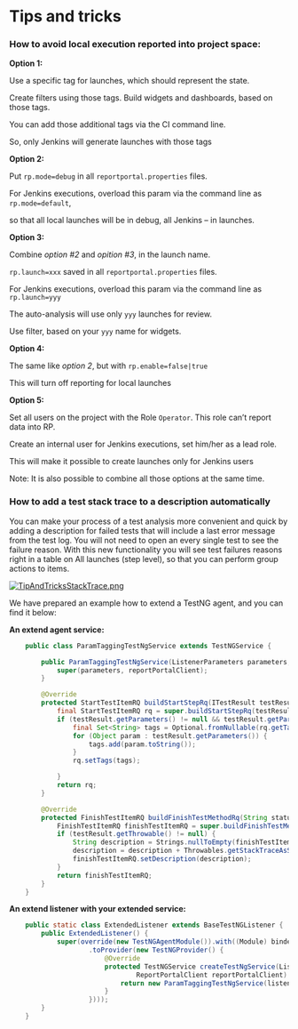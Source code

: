 # Tips and tricks

### How to avoid local execution reported into project space:
**Option 1:** 

Use a specific tag for launches, which should represent the state.

Create filters using those tags. Build widgets and dashboards, based on those tags. 

You can add those additional tags via the CI command line. 

So, only Jenkins will generate launches with those tags



**Option 2:**

Put `rp.mode=debug` in all `reportportal.properties` files.

For Jenkins executions, overload this param via the command line as `rp.mode=default`,

so that all local launches will be in debug, all Jenkins – in launches.



**Option 3:**

Combine _option #2_ and _opition #3_, in the launch name.

`rp.launch=xxx` saved in all `reportportal.properties` files.

For Jenkins executions, overload this param via the command line as `rp.launch=yyy`

The auto-analysis will use only `yyy` launches for review.

Use filter, based on your `yyy` name for widgets.



**Option 4:**

The same like _option 2_, but with `rp.enable=false|true`

This will turn off reporting for local launches



**Option 5:**

Set all users on the project with the Role `Operator`. This role can’t report data into RP.

Create an internal user for Jenkins executions, set him/her as a lead role. 

This will make it possible to create launches only for Jenkins users

Note: It is also possible to combine all those options at the same time.

### How to add a test stack trace to a description automatically
You can make your process of a test analysis more convenient and quick by adding a description for failed tests that will include a last error message from the test log.
You will not need to open an every single test to see the failure reason. With this new functionality you will see test failures reasons right in a table on All launches (step level), so that you can perform group actions to items.

[ ![TipAndTricksStackTrace.png](Images/userGuide/tipAndTricks/TipAndTricksStackTrace.png) ](Images/userGuide/tipAndTricks/TipAndTricksStackTrace.png)

We have prepared an example how to extend a TestNG agent, and you can find it below:

**An extend agent service:**
```java
	public class ParamTaggingTestNgService extends TestNGService {

		public ParamTaggingTestNgService(ListenerParameters parameters, ReportPortalClient reportPortalClient) {
			super(parameters, reportPortalClient);
		}

		@Override
		protected StartTestItemRQ buildStartStepRq(ITestResult testResult) {
			final StartTestItemRQ rq = super.buildStartStepRq(testResult);
			if (testResult.getParameters() != null && testResult.getParameters().length != 0) {
				final Set<String> tags = Optional.fromNullable(rq.getTags()).or(new HashSet<>());
				for (Object param : testResult.getParameters()) {
					tags.add(param.toString());
				}
				rq.setTags(tags);

			}
			return rq;
		}

		@Override
		protected FinishTestItemRQ buildFinishTestMethodRq(String status, ITestResult testResult) {
			FinishTestItemRQ finishTestItemRQ = super.buildFinishTestMethodRq(status, testResult);
			if (testResult.getThrowable() != null) {
				String description = Strings.nullToEmpty(finishTestItemRQ.getDescription());
				description = description + Throwables.getStackTraceAsString(testResult.getThrowable());
				finishTestItemRQ.setDescription(description);
			}
			return finishTestItemRQ;
		}
	}

```

**An extend listener with your extended service:**
```java
	public static class ExtendedListener extends BaseTestNGListener {
		public ExtendedListener() {
			super(override(new TestNGAgentModule()).with((Module) binder -> binder.bind(ITestNGService.class)
					.toProvider(new TestNGProvider() {
						@Override
						protected TestNGService createTestNgService(ListenerParameters listenerParameters,
								ReportPortalClient reportPortalClient) {
							return new ParamTaggingTestNgService(listenerParameters, reportPortalClient);
						}
					})));
		}
	}
```
